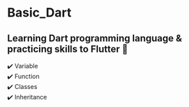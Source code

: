 # Basic_Dart

## Learning Dart programming language & practicing skills to Flutter 📴 <br />

✔️ Variable<br/>
✔️ Function<br/>
✔️ Classes<br/>
✔️ Inheritance<br/>
